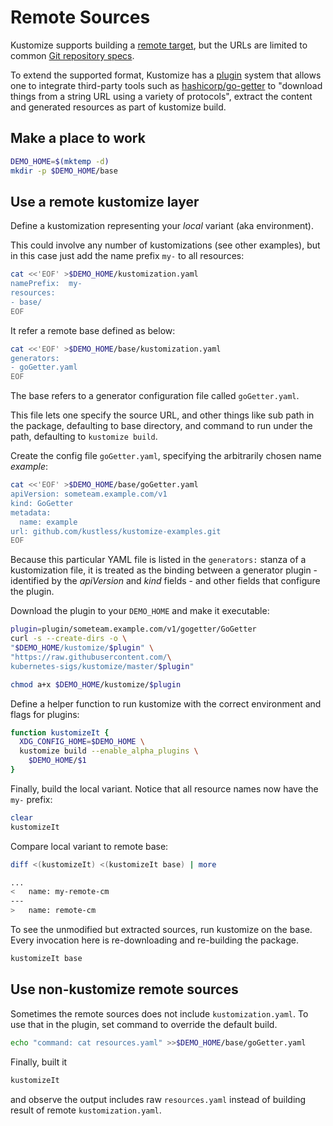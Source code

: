 # Remote Sources

Kustomize supports building a [remote target], but the URLs are limited to common [Git repository specs].

To extend the supported format, Kustomize has a [plugin] system that allows one to integrate third-party tools such as [hashicorp/go-getter] to "download things from a string URL using a variety of protocols", extract the content and generated resources as part of kustomize build.

[remote target]: /examples/remoteBuild.md
[Git repository specs]: /api/internal/git/repospec_test.go
[plugin]: /docs/plugins
[hashicorp/go-getter]: https://github.com/hashicorp/go-getter

## Make a place to work

<!-- @makeWorkplace @test -->
```sh
DEMO_HOME=$(mktemp -d)
mkdir -p $DEMO_HOME/base
```

## Use a remote kustomize layer

Define a kustomization representing your _local_ variant (aka environment).

This could involve any number of kustomizations (see other examples), but in this case just add the name prefix `my-` to all resources:

<!-- @writeKustLocal @test -->
```sh
cat <<'EOF' >$DEMO_HOME/kustomization.yaml
namePrefix:  my-
resources:
- base/
EOF
```

It refer a remote base defined as below:

<!-- @writeKustLocal @test -->
```sh
cat <<'EOF' >$DEMO_HOME/base/kustomization.yaml
generators:
- goGetter.yaml
EOF
```

The base refers to a generator configuration file called `goGetter.yaml`.

This file lets one specify the source URL, and other things like sub path in the package, defaulting to base directory, and command to run under the path, defaulting to `kustomize build`.

Create the config file `goGetter.yaml`, specifying the arbitrarily chosen name _example_:

<!-- @writeGeneratorConfig @test -->
```sh
cat <<'EOF' >$DEMO_HOME/base/goGetter.yaml
apiVersion: someteam.example.com/v1
kind: GoGetter
metadata:
  name: example
url: github.com/kustless/kustomize-examples.git
EOF
```

Because this particular YAML file is listed in the `generators:` stanza of a kustomization file, it is treated as the binding between a generator plugin - identified by the _apiVersion_ and _kind_ fields - and other fields that configure the plugin.

Download the plugin to your `DEMO_HOME` and make it executable:

<!-- @installPlugin @test -->
```sh
plugin=plugin/someteam.example.com/v1/gogetter/GoGetter
curl -s --create-dirs -o \
"$DEMO_HOME/kustomize/$plugin" \
"https://raw.githubusercontent.com/\
kubernetes-sigs/kustomize/master/$plugin"

chmod a+x $DEMO_HOME/kustomize/$plugin
```

Define a helper function to run kustomize with the correct environment and flags for plugins:

<!-- @defineKustomizeIt @test -->
```sh
function kustomizeIt {
  XDG_CONFIG_HOME=$DEMO_HOME \
  kustomize build --enable_alpha_plugins \
    $DEMO_HOME/$1
}
```

Finally, build the local variant.  Notice that all
resource  names now have the `my-` prefix:

<!-- @doLocal @test -->
```sh
clear
kustomizeIt
```

Compare local variant to remote base:

<!-- @doCompare @test-->
```sh
diff <(kustomizeIt) <(kustomizeIt base) | more

...
<   name: my-remote-cm
---
>   name: remote-cm
```

To see the unmodified but extracted sources, run kustomize on the base.  Every invocation here is re-downloading and re-building the package.

<!-- @showBase @test -->
```sh
kustomizeIt base
```

## Use non-kustomize remote sources

Sometimes the remote sources does not include `kustomization.yaml`. To use that in the plugin, set command to override the default build.

<!-- @setCommand @test -->
```sh
echo "command: cat resources.yaml" >>$DEMO_HOME/base/goGetter.yaml
```

Finally, built it

<!-- @finalLocal @test -->
```sh
kustomizeIt
```

and observe the output includes raw `resources.yaml` instead of building result of remote `kustomization.yaml`.
